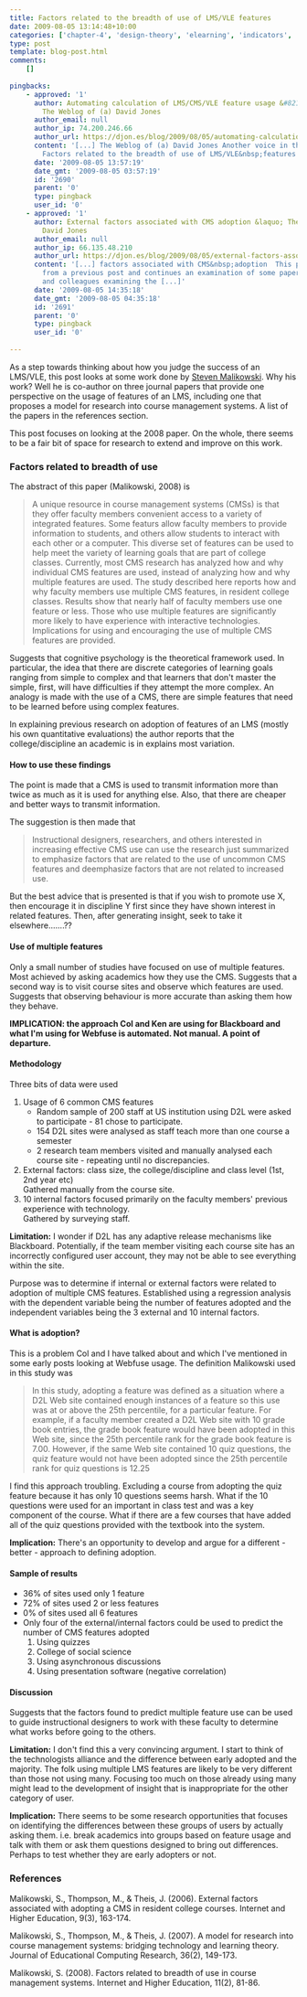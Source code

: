 ```yaml
---
title: Factors related to the breadth of use of LMS/VLE features
date: 2009-08-05 13:14:48+10:00
categories: ['chapter-4', 'design-theory', 'elearning', 'indicators', 'lmsevaluation', 'phd', 'thesis']
type: post
template: blog-post.html
comments:
    []
    
pingbacks:
    - approved: '1'
      author: Automating calculation of LMS/CMS/VLE feature usage &#8211; a project? &laquo;
        The Weblog of (a) David Jones
      author_email: null
      author_ip: 74.200.246.66
      author_url: https://djon.es/blog/2009/08/05/automating-calculation-of-lmscmsvle-feature-usage-a-project/
      content: '[...] The Weblog of (a) David Jones Another voice in the blogosphere    &laquo;
        Factors related to the breadth of use of LMS/VLE&nbsp;features [...]'
      date: '2009-08-05 13:57:19'
      date_gmt: '2009-08-05 03:57:19'
      id: '2690'
      parent: '0'
      type: pingback
      user_id: '0'
    - approved: '1'
      author: External factors associated with CMS adoption &laquo; The Weblog of (a)
        David Jones
      author_email: null
      author_ip: 66.135.48.210
      author_url: https://djon.es/blog/2009/08/05/external-factors-associated-with-cms-adoption/
      content: '[...] factors associated with CMS&nbsp;adoption  This post follows on
        from a previous post and continues an examination of some papers written by Malikowski
        and colleagues examining the [...]'
      date: '2009-08-05 14:35:18'
      date_gmt: '2009-08-05 04:35:18'
      id: '2691'
      parent: '0'
      type: pingback
      user_id: '0'
    
---
```

As a step towards thinking about how you judge the success of an LMS/VLE, this post looks at some work done by [Steven Malikowski](http://malikowski.org/). Why his work? Well he is co-author on three journal papers that provide one perspective on the usage of features of an LMS, including one that proposes a model for research into course management systems. A list of the papers in the references section.

This post focuses on looking at the 2008 paper. On the whole, there seems to be a fair bit of space for research to extend and improve on this work.

### Factors related to breadth of use

The abstract of this paper (Malikowski, 2008) is

> A unique resource in course management systems (CMSs) is that they offer faculty members convenient access to a variety of integrated features. Some featurs allow faculty members to provide information to students, and others allow students to interact with each other or a computer. This diverse set of features can be used to help meet the variety of learning goals that are part of college classes. Currently, most CMS research has analyzed how and why individual CMS features are used, instead of analyzing how and why multiple features are used. The study described here reports how and why faculty members use multiple CMS features, in resident college classes. Results show that nearly half of faculty members use one feature or less. Those who use multiple features are significantly more likely to have experience with interactive technologies. Implications for using and encouraging the use of multiple CMS features are provided.

Suggests that cognitive psychology is the theoretical framework used. In particular, the idea that there are discrete categories of learning goals ranging from simple to complex and that learners that don't master the simple, first, will have difficulties if they attempt the more complex. An analogy is made with the use of a CMS, there are simple features that need to be learned before using complex features.

In explaining previous research on adoption of features of an LMS (mostly his own quantitative evaluations) the author reports that the college/discipline an academic is in explains most variation.

#### How to use these findings

The point is made that a CMS is used to transmit information more than twice as much as it is used for anything else. Also, that there are cheaper and better ways to transmit information.

The suggestion is then made that

> Instructional designers, researchers, and others interested in increasing effective CMS use can use the research just summarized to emphasize factors that are related to the use of uncommon CMS features and deemphasize factors that are not related to increased use.

But the best advice that is presented is that if you wish to promote use X, then encourage it in discipline Y first since they have shown interest in related features. Then, after generating insight, seek to take it elsewhere.......??

#### Use of multiple features

Only a small number of studies have focused on use of multiple features. Most achieved by asking academics how they use the CMS. Suggests that a second way is to visit course sites and observe which features are used. Suggests that observing behaviour is more accurate than asking them how they behave.

**IMPLICATION: the approach Col and Ken are using for Blackboard and what I'm using for Webfuse is automated. Not manual. A point of departure.**

#### Methodology

Three bits of data were used

1. Usage of 6 common CMS features
    - Random sample of 200 staff at US institution using D2L were asked to participate - 81 chose to participate.
    - 154 D2L sites were analysed as staff teach more than one course a semester
    - 2 research team members visited and manually analysed each course site - repeating until no discrepancies.
2. External factors: class size, the college/discipline and class level (1st, 2nd year etc)  
    Gathered manually from the course site.
3. 10 internal factors focused primarily on the faculty members' previous experience with technology.  
    Gathered by surveying staff.

**Limitation:** I wonder if D2L has any adaptive release mechanisms like Blackboard. Potentially, if the team member visiting each course site has an incorrectly configured user account, they may not be able to see everything within the site.

Purpose was to determine if internal or external factors were related to adoption of multiple CMS features. Established using a regression analysis with the dependent variable being the number of features adopted and the independent variables being the 3 external and 10 internal factors.

#### What is adoption?

This is a problem Col and I have talked about and which I've mentioned in some early posts looking at Webfuse usage. The definition Malikowski used in this study was

> In this study, adopting a feature was defined as a situation where a D2L Web site contained enough instances of a feature so this use was at or above the 25th percentile, for a particular feature. For example, if a faculty member created a D2L Web site with 10 grade book entries, the grade book feature would have been adopted in this Web site, since the 25th percentile rank for the grade book feature is 7.00. However, if the same Web site contained 10 quiz questions, the quiz feature would not have been adopted since the 25th percentile rank for quiz questions is 12.25

I find this approach troubling. Excluding a course from adopting the quiz feature because it has only 10 questions seems harsh. What if the 10 questions were used for an important in class test and was a key component of the course. What if there are a few courses that have added all of the quiz questions provided with the textbook into the system.

**Implication:** There's an opportunity to develop and argue for a different - better - approach to defining adoption.

#### Sample of results

- 36% of sites used only 1 feature
- 72% of sites used 2 or less features
- 0% of sites used all 6 features
- Only four of the external/internal factors could be used to predict the number of CMS features adopted
    1. Using quizzes
    2. College of social science
    3. Using asynchronous discussions
    4. Using presentation software (negative correlation)

#### Discussion

Suggests that the factors found to predict multiple feature use can be used to guide instructional designers to work with these faculty to determine what works before going to the others.

**Limitation:** I don't find this a very convincing argument. I start to think of the technologists alliance and the difference between early adopted and the majority. The folk using multiple LMS features are likely to be very different than those not using many. Focusing too much on those already using many might lead to the development of insight that is inappropriate for the other category of user.

**Implication:** There seems to be some research opportunities that focuses on identifying the differences between these groups of users by actually asking them. i.e. break academics into groups based on feature usage and talk with them or ask them questions designed to bring out differences. Perhaps to test whether they are early adopters or not.

### References

Malikowski, S., Thompson, M., & Theis, J. (2006). External factors associated with adopting a CMS in resident college courses. Internet and Higher Education, 9(3), 163-174.

Malikowski, S., Thompson, M., & Theis, J. (2007). A model for research into course management systems: bridging technology and learning theory. Journal of Educational Computing Research, 36(2), 149-173.

Malikowski, S. (2008). Factors related to breadth of use in course management systems. Internet and Higher Education, 11(2), 81-86.